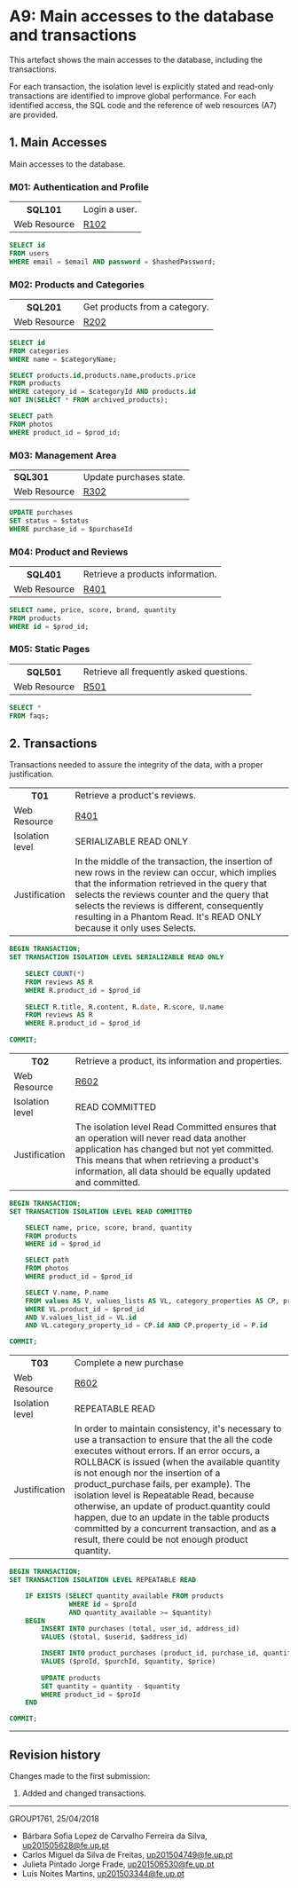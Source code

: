 # A9: Main accesses to the database and transactions

This artefact shows the main accesses to the database, including the transactions.

For each transaction, the isolation level is explicitly stated and read-only transactions are identified to improve global performance. For each identified access, the SQL code and the reference of web resources (A7) are provided.

## 1. Main Accesses
 
Main accesses to the database.
 
### M01: Authentication and Profile

<table>
    <tr>
        <th>SQL101</th>
        <td>Login a user.</td>
    </tr>
    <tr>
        <td>Web Resource</td>
        <td><a href="https://github.com/literallysofia/lbaw1761/blob/documentation/artifacts/a7/a7.md#r102---sign-in-action">R102</a></td>
    </tr>
</table>

```sql
SELECT id
FROM users
WHERE email = $email AND password = $hashedPassword;
```

### M02: Products and Categories

<table>
    <tr>
        <th>SQL201</th>
        <td>Get products from a category.</td>
    </tr>
    <tr>
        <td>Web Resource</td>
        <td><a href="https://github.com/literallysofia/lbaw1761/blob/documentation/artifacts/a7/a7.md#r202-products-from-a-category">R202</a></td>
    </tr>
</table>

```sql
SELECT id
FROM categories
WHERE name = $categoryName;

SELECT products.id,products.name,products.price
FROM products
WHERE category_id = $categoryId AND products.id
NOT IN(SELECT * FROM archived_products);

SELECT path
FROM photos
WHERE product_id = $prod_id;
```
### M03: Management Area

<table>
    <tr>
        <td><strong>SQL301</strong></td>
        <td>Update purchases state.</td>
    </tr>
    <tr>
        <td>Web Resource</td>
        <td><a href="https://github.com/literallysofia/lbaw1761/blob/documentation/artifacts/a7/a7.md#r302---update-purchases-state-action">R302</a>
        </td>
    </tr>
</table>

```sql
UPDATE purchases
SET status = $status
WHERE purchase_id = $purchaseId
```

### M04: Product and Reviews

<table>
    <tr>
        <th>SQL401</th>
        <td>Retrieve a products information.</td>
    </tr>
    <tr>
        <td>Web Resource</td>
        <td><a href="https://github.com/literallysofia/lbaw1761/blob/documentation/artifacts/a7/a7.md#r401-product-page">R401</a></td>
    </tr>
</table>

```sql
SELECT name, price, score, brand, quantity
FROM products
WHERE id = $prod_id;
```

### M05: Static Pages

<table>
    <tr>
        <th>SQL501</th>
        <td>Retrieve all frequently asked questions.</td>
    </tr>
    <tr>
        <td>Web Resource</td>
        <td><a href="https://github.com/literallysofia/lbaw1761/blob/documentation/artifacts/a7/a7.md#r501-faq-page">R501</a></td>
    </tr>
</table>

```sql
SELECT *
FROM faqs;
```

## 2. Transactions
 
Transactions needed to assure the integrity of the data, with a proper justification.
 
<table>
    <tr>
        <th>T01</th>
        <td>Retrieve a product's reviews.</td>
    </tr>
     <tr>
        <td>Web Resource</td>
        <td><a href="https://github.com/literallysofia/lbaw1761/blob/documentation/artifacts/a7/a7.md#r401-product-page">R401</a></td>
    </tr>
    <tr>
        <td>Isolation level</td>
        <td>SERIALIZABLE READ ONLY</td>
    </tr>
    <tr>
        <td>Justification</td>
        <td>In the middle of the transaction, the insertion of new rows in the review can occur, which implies that the information retrieved in the query that selects the reviews counter and the query that selects the reviews is different, consequently resulting in a Phantom Read. It's READ ONLY because it only uses Selects.</td>
    </tr>
</table>

```sql
BEGIN TRANSACTION;
SET TRANSACTION ISOLATION LEVEL SERIALIZABLE READ ONLY
    
    SELECT COUNT(*)
    FROM reviews AS R
    WHERE R.product_id = $prod_id
    
    SELECT R.title, R.content, R.date, R.score, U.name
    FROM reviews AS R
    WHERE R.product_id = $prod_id
    
COMMIT;
```

<table>
    <tr>
        <th>T02</th>
        <td>Retrieve a product, its information and properties.</td>
    </tr>
     <tr>
        <td>Web Resource</td>
        <td><a href="https://github.com/literallysofia/lbaw1761/blob/documentation/artifacts/a7/a7.md#r602-cart-checkout-action">R602</a></td>
    </tr>
    <tr>
        <td>Isolation level</td>
        <td>READ COMMITTED</td>
    </tr>
    <tr>
        <td>Justification</td>
        <td>The isolation level Read Committed ensures that an operation will never read data another application has changed but not yet committed. This means that when retrieving a product's information, all data should be equally updated and committed.</td>
    </tr>
</table>

```sql
BEGIN TRANSACTION;
SET TRANSACTION ISOLATION LEVEL READ COMMITTED

    SELECT name, price, score, brand, quantity
    FROM products
    WHERE id = $prod_id

    SELECT path
    FROM photos
    WHERE product_id = $prod_id

    SELECT V.name, P.name
    FROM values AS V, values_lists AS VL, category_properties AS CP, properties AS P
    WHERE VL.product_id = $prod_id
    AND V.values_list_id = VL.id
    AND VL.category_property_id = CP.id AND CP.property_id = P.id

COMMIT;
```

<table>
    <tr>
        <th>T03</th>
        <td>Complete a new purchase</td>
    </tr>
     <tr>
        <td>Web Resource</td>
        <td><a href="https://github.com/literallysofia/lbaw1761/blob/documentation/artifacts/a7/a7.md#r602-cart-checkout-action">R602</a></td>
    </tr>
    <tr>
        <td>Isolation level</td>
        <td>REPEATABLE READ</td>
    </tr>
    <tr>
        <td>Justification</td>
        <td>In order to maintain consistency, it's necessary to use a transaction to ensure that the all the code executes without errors. If an error occurs, a ROLLBACK is issued (when the available quantity is not enough nor the insertion of a product_purchase fails, per example). The isolation level is Repeatable Read, because otherwise, an update of product.quantity could happen, due to an update in the table products committed by a concurrent transaction, and as a result, there could be not enough product quantity.</td>
    </tr>
</table>

```sql
BEGIN TRANSACTION;
SET TRANSACTION ISOLATION LEVEL REPEATABLE READ

    IF EXISTS (SELECT quantity_available FROM products 
               WHERE id = $proId
               AND quantity_available >= $quantity) 
    BEGIN
        INSERT INTO purchases (total, user_id, address_id)
        VALUES ($total, $userid, $address_id)

        INSERT INTO product_purchases (product_id, purchase_id, quantity, price) 
        VALUES ($proId, $purchId, $quantity, $price)
    
        UPDATE products
        SET quantity = quantity - $quantity
        WHERE product_id = $proId
    END

COMMIT;
```

***

## Revision history
 
Changes made to the first submission:  
1. Added and changed transactions.

***
 
GROUP1761, 25/04/2018
 
* Bárbara Sofia Lopez de Carvalho Ferreira da Silva, up201505628@fe.up.pt
* Carlos Miguel da Silva de Freitas, up201504749@fe.up.pt
* Julieta Pintado Jorge Frade, up201506530@fe.up.pt
* Luís Noites Martins, up201503344@fe.up.pt
